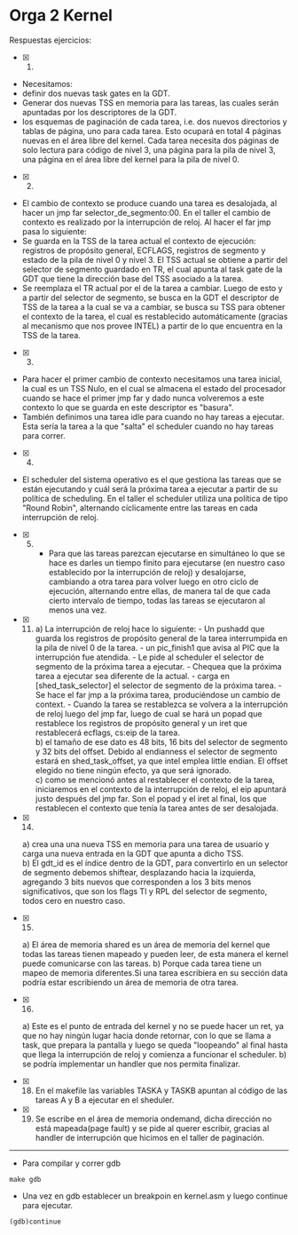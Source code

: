 # Orga 2 Kernel

Respuestas ejercicios:  
- [x]  1)
 - Necesitamos:
 - definir dos nuevas task gates en la GDT.
 - Generar dos nuevas TSS en memoria para las tareas, las cuales serán apuntadas por los descriptores de la GDT.
 - los esquemas de paginación de cada tarea, i.e. dos nuevos directorios y tablas de página, uno para cada tarea. Esto ocupará en total 4 páginas nuevas en el área libre del kernel. Cada tarea necesita dos páginas de solo lectura para código de nivel 3, una página para la pila de nivel 3, una página en el área libre del kernel para la pila de nivel 0.

- [x] 2) 
- El cambio de contexto se produce cuando una tarea es desalojada, al hacer un jmp far selector_de_segmento:00. En el taller el cambio de contexto es realizado por la interrupción de reloj. Al hacer el far jmp pasa lo siguiente:
 - Se guarda en la TSS de la tarea actual el contexto de ejecución: registros de propósito general, ECFLAGS, registros de segmento y estado de la pila de nivel 0 y nivel 3. El TSS actual se obtiene a partir del selector de segmento guardado en TR, el cual apunta al task gate de la GDT que tiene la dirección base del TSS asociado a la tarea.
 - Se reemplaza el TR actual por el de la tarea a cambiar. Luego de esto y a partir del selector de segmento, se busca en la GDT el descriptor de TSS de la tarea a la cual se va a cambiar, se busca su TSS para obtener el contexto de la tarea, el cual es restablecido automáticamente (gracias al mecanismo que nos provee INTEL) a partir de lo que encuentra en la TSS de la tarea.

- [x] 3)  
- Para hacer el primer cambio de contexto necesitamos una tarea inicial, la cual es un TSS Nulo, en el cual se almacena el estado del procesador cuando se hace el primer jmp far y dado nunca volveremos a este contexto lo que se guarda en este descriptor es "basura".
 - También definimos una tarea idle para cuando no hay tareas a ejecutar. Esta sería la tarea a la que "salta" el scheduler cuando no hay tareas para correr.

- [x] 4) 
- El scheduler del sistema operativo es el que gestiona las tareas que se están ejecutando y cuál será la próxima tarea a ejecutar a partir de su política de scheduling. En el taller el scheduler utiliza una política de tipo "Round Robin", alternando cíclicamente entre las tareas en cada interrupción de reloj.


- [x] 5) - Para que las tareas parezcan ejecutarse en simultáneo lo que se hace es darles un tiempo finito para ejecutarse (en nuestro caso establecido por la interrupción de reloj) y desalojarse, cambiando a otra tarea para volver luego en otro ciclo de ejecución, alternando entre ellas, de manera tal de que cada cierto intervalo de tiempo, todas las tareas se ejecutaron al menos una vez.


- [x] 11)    
      a) La interrupción de reloj hace lo siguiente: - Un pushadd que guarda los registros de propósito general de la tarea interrumpida en la pila de nivel 0 de la tarea. 
            - un pic_finish1 que avisa al PIC que la interrupción fue atendida. 
            - Le pide al scheduler el selector de segmento de la próxima tarea a ejecutar. 
            - Chequea que la próxima tarea a ejecutar sea diferente de la actual. 
            - carga en [shed_task_selector] el selector de segmento de la próxima tarea. 
            - Se hace el far jmp a la próxima tarea, produciéndose un cambio de context. 
            - Cuando la tarea se restablezca se volvera a la interrupción de reloj luego del jmp far, luego de cual se hará un popad que restablece los registros de propósito general y un iret que restablecerá ecflags, cs:eip de la tarea.    
      b) el tamaño de ese dato es 48 bits, 16 bits del selector de segmento y 32 bits del offset. Debido al endianness el selector de segmento estará en shed_task_offset, ya que intel emplea little endian. El offset elegido no tiene ningún efecto, ya que será ignorado.    
      c) como se mencionó antes al restablecer el contexto de la tarea, iniciaremos en el contexto de la interrupción de reloj, el eip apuntará justo después del jmp far. Son el popad y el iret al final, los que restablecen el contexto que tenía la tarea antes de ser desalojada.   


 - [x] 14) 
      a) crea una una nueva TSS en memoria para una tarea de usuario y carga una nueva entrada en la GDT que apunta a dicho TSS.    
      b) El gdt_id es el índice dentro de la GDT, para convertirlo en un selector de segmento debemos shiftear, desplazando hacia la izquierda, agregando 3 bits nuevos que corresponden a los 3 bits menos significativos, que son los flags TI y RPL del selector de segmento, todos cero en nuestro caso.        

 - [x] 15)
      a) El área de memoria shared es un área de memoria del kernel que todas las tareas tienen mapeado y pueden leer, de esta manera el kernel puede comunicarse con las tareas. 
      b) Porque cada tarea tiene un mapeo de memoria diferentes.Si una tarea escribiera en su sección data podría estar escribiendo un área de memoria de otra tarea. 
      
  - [x] 16) 
      a) Este es el punto de entrada del kernel y no se puede hacer un ret, ya que no hay ningún lugar hacia donde retornar, con lo que se llama a task, que prepara la pantalla y luego se queda "loopeando" al final hasta que llega la interrupción de reloj y comienza a funcionar el scheduler. 
      b) se podría implementar un handler que nos permita finalizar.

- [x] 18) En el makefile las variables TASKA y TASKB apuntan al código de las tareas A y B a ejecutar en el sheduler.

- [x] 19) Se escribe en el área de memoria ondemand, dicha dirección no está mapeada(page fault) y se pide al querer escribir, gracias al handler de interrupción que hicimos en el taller de paginación.

 -----------------------------
* Para compilar y correr gdb 
```
make gdb
```
* Una vez en gdb establecer un breakpoin en kernel.asm y luego continue para ejecutar.
```
(gdb)continue
```
